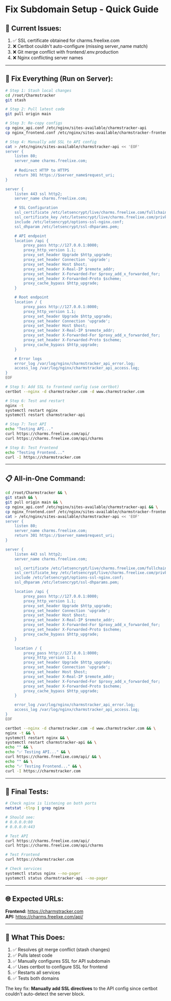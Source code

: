 # Fix Subdomain Setup - Quick Guide

## 🚨 Current Issues:
1. ✅ SSL certificate obtained for charms.freelixe.com
2. ❌ Certbot couldn't auto-configure (missing server_name match)
3. ❌ Git merge conflict with frontend/.env.production
4. ❌ Nginx conflicting server names

---

## 🔧 Fix Everything (Run on Server):

```bash
# Step 1: Stash local changes
cd /root/Charmstracker
git stash

# Step 2: Pull latest code
git pull origin main

# Step 3: Re-copy configs
cp nginx_api.conf /etc/nginx/sites-available/charmstracker-api
cp nginx_frontend.conf /etc/nginx/sites-available/charmstracker-frontend

# Step 4: Manually add SSL to API config
cat > /etc/nginx/sites-available/charmstracker-api << 'EOF'
server {
    listen 80;
    server_name charms.freelixe.com;
    
    # Redirect HTTP to HTTPS
    return 301 https://$server_name$request_uri;
}

server {
    listen 443 ssl http2;
    server_name charms.freelixe.com;

    # SSL Configuration
    ssl_certificate /etc/letsencrypt/live/charms.freelixe.com/fullchain.pem;
    ssl_certificate_key /etc/letsencrypt/live/charms.freelixe.com/privkey.pem;
    include /etc/letsencrypt/options-ssl-nginx.conf;
    ssl_dhparam /etc/letsencrypt/ssl-dhparams.pem;

    # API endpoint
    location /api {
        proxy_pass http://127.0.0.1:8000;
        proxy_http_version 1.1;
        proxy_set_header Upgrade $http_upgrade;
        proxy_set_header Connection 'upgrade';
        proxy_set_header Host $host;
        proxy_set_header X-Real-IP $remote_addr;
        proxy_set_header X-Forwarded-For $proxy_add_x_forwarded_for;
        proxy_set_header X-Forwarded-Proto $scheme;
        proxy_cache_bypass $http_upgrade;
    }

    # Root endpoint
    location / {
        proxy_pass http://127.0.0.1:8000;
        proxy_http_version 1.1;
        proxy_set_header Upgrade $http_upgrade;
        proxy_set_header Connection 'upgrade';
        proxy_set_header Host $host;
        proxy_set_header X-Real-IP $remote_addr;
        proxy_set_header X-Forwarded-For $proxy_add_x_forwarded_for;
        proxy_set_header X-Forwarded-Proto $scheme;
        proxy_cache_bypass $http_upgrade;
    }

    # Error logs
    error_log /var/log/nginx/charmstracker_api_error.log;
    access_log /var/log/nginx/charmstracker_api_access.log;
}
EOF

# Step 5: Add SSL to frontend config (use certbot)
certbot --nginx -d charmstracker.com -d www.charmstracker.com

# Step 6: Test and restart
nginx -t
systemctl restart nginx
systemctl restart charmstracker-api

# Step 7: Test API
echo "Testing API..."
curl https://charms.freelixe.com/api/
curl https://charms.freelixe.com/api/charms

# Step 8: Test Frontend
echo "Testing Frontend..."
curl -I https://charmstracker.com
```

---

## 📋 All-in-One Command:

```bash
cd /root/Charmstracker && \
git stash && \
git pull origin main && \
cp nginx_api.conf /etc/nginx/sites-available/charmstracker-api && \
cp nginx_frontend.conf /etc/nginx/sites-available/charmstracker-frontend && \
cat > /etc/nginx/sites-available/charmstracker-api << 'EOF'
server {
    listen 80;
    server_name charms.freelixe.com;
    return 301 https://$server_name$request_uri;
}

server {
    listen 443 ssl http2;
    server_name charms.freelixe.com;

    ssl_certificate /etc/letsencrypt/live/charms.freelixe.com/fullchain.pem;
    ssl_certificate_key /etc/letsencrypt/live/charms.freelixe.com/privkey.pem;
    include /etc/letsencrypt/options-ssl-nginx.conf;
    ssl_dhparam /etc/letsencrypt/ssl-dhparams.pem;

    location /api {
        proxy_pass http://127.0.0.1:8000;
        proxy_http_version 1.1;
        proxy_set_header Upgrade $http_upgrade;
        proxy_set_header Connection 'upgrade';
        proxy_set_header Host $host;
        proxy_set_header X-Real-IP $remote_addr;
        proxy_set_header X-Forwarded-For $proxy_add_x_forwarded_for;
        proxy_set_header X-Forwarded-Proto $scheme;
        proxy_cache_bypass $http_upgrade;
    }

    location / {
        proxy_pass http://127.0.0.1:8000;
        proxy_http_version 1.1;
        proxy_set_header Upgrade $http_upgrade;
        proxy_set_header Connection 'upgrade';
        proxy_set_header Host $host;
        proxy_set_header X-Real-IP $remote_addr;
        proxy_set_header X-Forwarded-For $proxy_add_x_forwarded_for;
        proxy_set_header X-Forwarded-Proto $scheme;
        proxy_cache_bypass $http_upgrade;
    }

    error_log /var/log/nginx/charmstracker_api_error.log;
    access_log /var/log/nginx/charmstracker_api_access.log;
}
EOF

certbot --nginx -d charmstracker.com -d www.charmstracker.com && \
nginx -t && \
systemctl restart nginx && \
systemctl restart charmstracker-api && \
echo "" && \
echo "✅ Testing API..." && \
curl https://charms.freelixe.com/api/ && \
echo "" && \
echo "✅ Testing Frontend..." && \
curl -I https://charmstracker.com
```

---

## 🧪 Final Tests:

```bash
# Check nginx is listening on both ports
netstat -tlnp | grep nginx

# Should see:
# 0.0.0.0:80
# 0.0.0.0:443

# Test API
curl https://charms.freelixe.com/api/
curl https://charms.freelixe.com/api/charms

# Test Frontend
curl https://charmstracker.com

# Check services
systemctl status nginx --no-pager
systemctl status charmstracker-api --no-pager
```

---

## 🌐 Expected URLs:

**Frontend:** https://charmstracker.com  
**API:** https://charms.freelixe.com/api/

---

## 📝 What This Does:

1. ✅ Resolves git merge conflict (stash changes)
2. ✅ Pulls latest code
3. ✅ Manually configures SSL for API subdomain
4. ✅ Uses certbot to configure SSL for frontend
5. ✅ Restarts all services
6. ✅ Tests both domains

The key fix: **Manually add SSL directives** to the API config since certbot couldn't auto-detect the server block.
